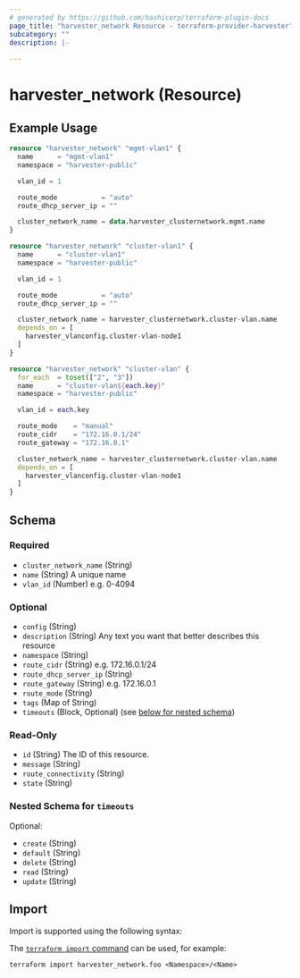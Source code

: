 ```yaml
---
# generated by https://github.com/hashicorp/terraform-plugin-docs
page_title: "harvester_network Resource - terraform-provider-harvester"
subcategory: ""
description: |-
  
---
```


# harvester_network (Resource)



## Example Usage

```terraform
resource "harvester_network" "mgmt-vlan1" {
  name      = "mgmt-vlan1"
  namespace = "harvester-public"

  vlan_id = 1

  route_mode           = "auto"
  route_dhcp_server_ip = ""

  cluster_network_name = data.harvester_clusternetwork.mgmt.name
}

resource "harvester_network" "cluster-vlan1" {
  name      = "cluster-vlan1"
  namespace = "harvester-public"

  vlan_id = 1

  route_mode           = "auto"
  route_dhcp_server_ip = ""

  cluster_network_name = harvester_clusternetwork.cluster-vlan.name
  depends_on = [
    harvester_vlanconfig.cluster-vlan-node1
  ]
}

resource "harvester_network" "cluster-vlan" {
  for_each  = toset(["2", "3"])
  name      = "cluster-vlan${each.key}"
  namespace = "harvester-public"

  vlan_id = each.key

  route_mode    = "manual"
  route_cidr    = "172.16.0.1/24"
  route_gateway = "172.16.0.1"

  cluster_network_name = harvester_clusternetwork.cluster-vlan.name
  depends_on = [
    harvester_vlanconfig.cluster-vlan-node1
  ]
}
```

<!-- schema generated by tfplugindocs -->
## Schema

### Required

- `cluster_network_name` (String)
- `name` (String) A unique name
- `vlan_id` (Number) e.g. 0-4094

### Optional

- `config` (String)
- `description` (String) Any text you want that better describes this resource
- `namespace` (String)
- `route_cidr` (String) e.g. 172.16.0.1/24
- `route_dhcp_server_ip` (String)
- `route_gateway` (String) e.g. 172.16.0.1
- `route_mode` (String)
- `tags` (Map of String)
- `timeouts` (Block, Optional) (see [below for nested schema](#nestedblock--timeouts))

### Read-Only

- `id` (String) The ID of this resource.
- `message` (String)
- `route_connectivity` (String)
- `state` (String)

<a id="nestedblock--timeouts"></a>
### Nested Schema for `timeouts`

Optional:

- `create` (String)
- `default` (String)
- `delete` (String)
- `read` (String)
- `update` (String)

## Import

Import is supported using the following syntax:

The [`terraform import` command](https://developer.hashicorp.com/terraform/cli/commands/import) can be used, for example:

```shell
terraform import harvester_network.foo <Namespace>/<Name>
```
